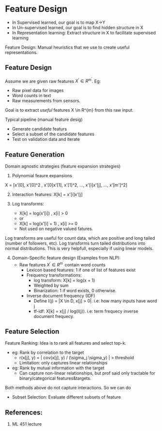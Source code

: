 # Feature Design

- In Supervised learned, our goal is to map X->Y
- In Un-supervised learned, our goal is to find hidden structure in X
- In Representation learning: Extract structure in X to facilitate supervised learning

Feature Design: Manual heuristics that we use to create useful representations.

## Feature Design
Assume we are given raw features $X^{\prime} \in R^{m^{\prime}}$. Eg:
- Raw pixel data for images
- Word counts in text
- Raw measurements from sensors.

Goal is to extract *useful* features X \in R^{m} from this raw input.

Typical pipeline (manual feature desig)
- Generate candidate featurs
- Select a subset of the candidate features
- Test on validation data and iterate

## Feature Generation
Domain agnostic strategies (feature expansion strategies)

1) Polynomial feaure expansions

X = [x'[0], x'[0]^2 , x'[0]x'[1], x'[1]^2, ..., x'[i]x'[j], ..., x'[m']^2]

2) Interaction features:
X[k] = x'[i]x'[j]

3) Log transforms:
    - X[k] = log(x'[i]) , x[i] > 0
    - or
    - X[k] = log(x'[i] + 1) , x[i] >= 0
    - Not used on negative valued fatures.

Log transforms are useful for count data, which are positive and long tailed (number of followers, etc). Log transforms turn tailed distributions into normal distributions. This is very helpfull, especially if using linear models.

4) Domain-Specific feature design (Examples from NLP):
    - Raw features $X^{\prime} \in R^{m^{\prime}}$ contain word counts
        - Lexicon based features: 1 if one of list of features exist
        - Frequency transformations:
          - log transform: X[k] = log(x + 1)
          - Weighted by sum
          - Binarization: 1 if word exists, 0 otherwise.
        - Inverse document frequency (IDF)
          - Define I(j) = |X \in D, x[j] > 0|. i.e: how many inputs have word j
          - tf-idf: X[k] = x[j] / log(I(j)). i.e: term frequecy inverse document frequecy.

## Feature Selection
Feature Ranking: Idea is to rank all features and select top-k.
- eg: Rank by correlation to the target
  - r(x[j], y) = | cov(x[j], y) / (\sigma_j \sigma_y) | > threshold
  - Limitation: only captures linear relationships
- eg: Rank by mutual information with the target
  - Can capture non-linear relationships, but prof said only tractable for binary/categorical features&targets.

Both methods above do not capture interactions. So we can do
- Subset Selection: Evaluate different subsets of feature


## References:
1. ML 451 lecture
